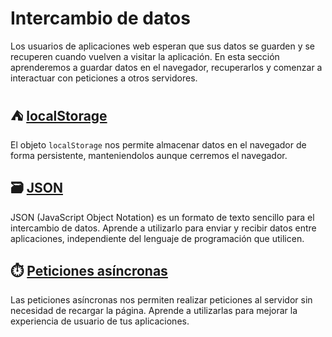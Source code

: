 # Intercambio de datos

Los usuarios de aplicaciones web esperan que sus datos se guarden y se recuperen cuando vuelven a visitar la aplicación. En esta sección aprenderemos a guardar datos en el navegador, recuperarlos y comenzar a interactuar con peticiones a otros servidores.

## ⛺ [localStorage](/02_intercambio_datos/22_localStorage.md)

El objeto `localStorage` nos permite almacenar datos en el navegador de forma persistente, manteniendolos aunque cerremos el navegador.

## 🗃️ [JSON](/02_intercambio_datos/23_JSON.md)

JSON (JavaScript Object Notation) es un formato de texto sencillo para el intercambio de datos. Aprende a utilizarlo para enviar y recibir datos entre aplicaciones, independiente del lenguaje de programación que utilicen.

## ⏱️ [Peticiones asíncronas](/02_intercambio_datos/24_peticiones_asincronas.md)

Las peticiones asíncronas nos permiten realizar peticiones al servidor sin necesidad de recargar la página. Aprende a utilizarlas para mejorar la experiencia de usuario de tus aplicaciones.